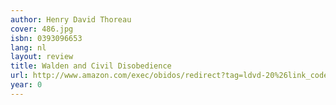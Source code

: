 ```yaml
---
author: Henry David Thoreau
cover: 486.jpg
isbn: 0393096653
lang: nl
layout: review
title: Walden and Civil Disobedience
url: http://www.amazon.com/exec/obidos/redirect?tag=ldvd-20%26link_code=xm2%26camp=2025%26creative=165953%26path=http://www.amazon.com/gp/redirect.html%253fASIN=0393096653%2526tag=ldvd-20%2526lcode=xm2%2526cID=2025%2526ccmID=165953%2526location=/o/ASIN/0393096653%25253FSubscriptionId=0VJDVJ14KM0P0VXDCQ82
year: 0
---
```

